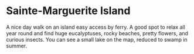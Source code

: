 # Sainte-Marguerite Island

A nice day walk on an island easy access by ferry. A good spot to relax all year round and find huge eucalyptuses, rocky beaches, pretty flowers, and curious insects. You can see a small lake on the map, reduced to swamp in summer.